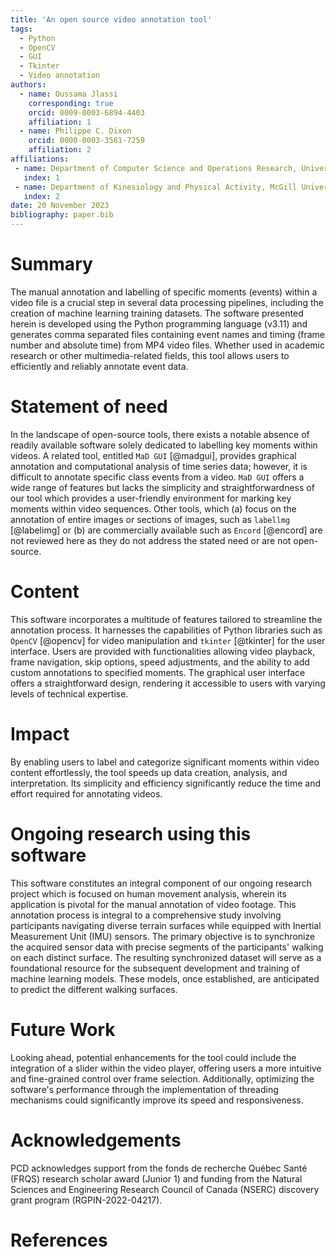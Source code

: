 ```yaml
---
title: 'An open source video annotation tool'
tags:
  - Python
  - OpenCV
  - GUI
  - Tkinter
  - Video annotation
authors:
  - name: Oussama Jlassi
    corresponding: true
    orcid: 0009-0003-6894-4403
    affiliation: 1
  - name: Philippe C. Dixon
    orcid: 0000-0003-3581-7259
    affiliation: 2
affiliations:
 - name: Department of Computer Science and Operations Research, Université de Montréal, Montréal, Québec, Canada
   index: 1
 - name: Department of Kinesiology and Physical Activity, McGill University, Montreal, Québec, Canada
   index: 2
date: 20 November 2023
bibliography: paper.bib
---
```


# Summary

The manual annotation and labelling of specific moments (events) within a video file
is a crucial step in several data processing pipelines, including the creation of 
machine learning training datasets. The software presented herein is developed 
using the Python programming language (v3.11) and generates comma separated files 
containing event names and timing (frame number and absolute time) from MP4 video files. 
Whether used in academic research or other multimedia-related fields, this tool allows 
users to efficiently and reliably annotate event data.

# Statement of need

In the landscape of open-source tools, there exists a notable absence of readily available
software solely dedicated to labelling key moments within videos. A related tool, entitled 
`MaD GUI` [@madgui], provides graphical annotation and computational analysis of time 
series data; however, it is difficult to annotate specific class events from a video. 
`MaD GUI` offers a wide range of features but lacks the simplicity and straightforwardness 
of our tool which provides a user-friendly environment for marking key moments within 
video sequences. Other tools, which (a) focus on the annotation of entire images or sections
of images, such as `labellmg` [@labelimg] or (b) are commercially available such as 
`Encord` [@encord] are not reviewed here as they do not address the stated need or are not
open-source.  

# Content

This software incorporates a multitude of features tailored to streamline the annotation 
process. It harnesses the capabilities of Python libraries such as `OpenCV` [@opencv] for 
video manipulation and `tkinter` [@tkinter] for the user interface. Users are provided with 
functionalities allowing video playback, frame navigation, skip options, speed adjustments, and 
the ability to add custom annotations to specified moments. The graphical user interface offers 
a straightforward design, rendering it accessible to users with varying levels of technical expertise. 

# Impact

By enabling users to label and categorize significant moments within video content 
effortlessly, the tool speeds up data creation, analysis, and interpretation. Its simplicity and 
efficiency significantly reduce the time and effort required for annotating videos. 

# Ongoing research using this software

This software constitutes an integral component of our ongoing research project which is focused on
human movement analysis, wherein its application is pivotal for the manual annotation of video footage. 
This annotation process is integral to a comprehensive study involving participants navigating diverse 
terrain surfaces while equipped with Inertial Measurement Unit (IMU) sensors. The primary objective 
is to synchronize the acquired sensor data with precise segments of the participants' walking on each 
distinct surface. The resulting synchronized dataset will serve as a foundational resource for the 
subsequent development and training of machine learning models. These models, once established, are 
anticipated to predict the different walking surfaces. 

# Future Work 

Looking ahead, potential enhancements for the tool could include the integration of a slider within 
the video player, offering users a more intuitive and fine-grained control over frame selection. 
Additionally, optimizing the software's performance through the implementation of threading mechanisms 
could significantly improve its speed and responsiveness. 

# Acknowledgements  

PCD acknowledges support from the fonds de recherche Québec Santé (FRQS) research scholar award 
(Junior 1) and funding from the Natural Sciences and Engineering Research Council of Canada (NSERC) 
discovery grant program (RGPIN-2022-04217).

# References